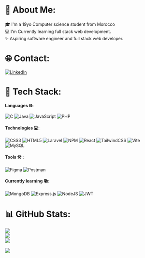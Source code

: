 # 💫 About Me:
🎓 I'm a 19yo Computer science student from Morocco <img src="https://hatscripts.github.io/circle-flags/flags/ma.svg" width="17"><br>
💻 I'm Currently learning full stack web development.<br>
✨ Aspiring software engineer and full stack web developer.<br>

# 🌐 Contact:
[![LinkedIn](https://img.shields.io/badge/LinkedIn-%230077B5.svg?style=for-the-badge&logo=linkedin&logoColor=white)](https://linkedin.com/in/mostapha-bayi) 

# 👾 Tech Stack:
#### Languages 🌐:
![C](https://img.shields.io/badge/c-%2300599C.svg?style=for-the-badge&logo=c&logoColor=white) 
![Java](https://img.shields.io/badge/java-%23ED8B00.svg?style=for-the-badge&logo=openjdk&logoColor=white) 
![JavaScript](https://img.shields.io/badge/javascript-%23323330.svg?style=for-the-badge&logo=javascript&logoColor=%23F7DF1E) 
![PHP](https://img.shields.io/badge/php-%23777BB4.svg?style=for-the-badge&logo=php&logoColor=white) 

#### Technologies 💻:
![CSS3](https://img.shields.io/badge/css3-%231572B6.svg?style=for-the-badge&logo=css3&logoColor=white) 
![HTML5](https://img.shields.io/badge/html5-%23E34F26.svg?style=for-the-badge&logo=html5&logoColor=white) 
![Laravel](https://img.shields.io/badge/laravel-%23FF2D20.svg?style=for-the-badge&logo=laravel&logoColor=white) 
![NPM](https://img.shields.io/badge/NPM-%23CB3837.svg?style=for-the-badge&logo=npm&logoColor=white) 
![React](https://img.shields.io/badge/react-%2320232a.svg?style=for-the-badge&logo=react&logoColor=%2361DAFB) 
![TailwindCSS](https://img.shields.io/badge/tailwindcss-%2338B2AC.svg?style=for-the-badge&logo=tailwind-css&logoColor=white) 
![Vite](https://img.shields.io/badge/vite-%23646CFF.svg?style=for-the-badge&logo=vite&logoColor=white) 
![MySQL](https://img.shields.io/badge/mysql-%2300000f.svg?style=for-the-badge&logo=mysql&logoColor=white) 

#### Tools 🛠️ :
![Figma](https://img.shields.io/badge/figma-%23F24E1E.svg?style=for-the-badge&logo=figma&logoColor=white) 
![Postman](https://img.shields.io/badge/Postman-FF6C37?style=for-the-badge&logo=postman&logoColor=white)

#### Currently learning 📚:
![MongoDB](https://img.shields.io/badge/MongoDB-%234ea94b.svg?style=for-the-badge&logo=mongodb&logoColor=white) 
![Express.js](https://img.shields.io/badge/express.js-%23404d59.svg?style=for-the-badge&logo=express&logoColor=%2361DAFB) 
![NodeJS](https://img.shields.io/badge/node.js-6DA55F?style=for-the-badge&logo=node.js&logoColor=white) 
![JWT](https://img.shields.io/badge/JWT-black?style=for-the-badge&logo=JSON%20web%20tokens) 

# 📊 GitHub Stats:
![](https://github-readme-stats.vercel.app/api?username=bayi-mostapha&theme=radical&hide_border=false&include_all_commits=false&count_private=false)<br/>
![](https://github-readme-streak-stats.herokuapp.com/?user=bayi-mostapha&theme=radical&hide_border=false)<br/>
![](https://github-readme-stats.vercel.app/api/top-langs/?username=bayi-mostapha&theme=radical&hide_border=false&include_all_commits=false&count_private=false&layout=compact)<br/><br/>
[![](https://visitcount.itsvg.in/api?id=bayi-mostapha&icon=5&color=5)](https://visitcount.itsvg.in)

<!-- Proudly created with GPRM ( https://gprm.itsvg.in ) -->
